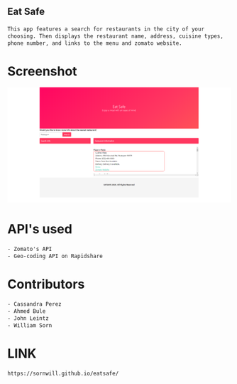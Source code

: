 ## Eat Safe

    This app features a search for restaurants in the city of your choosing. Then displays the restaurant name, address, cuisine types, phone number, and links to the menu and zomato website.

# Screenshot
![index](Assets\screenshot.png)

# API's used

    - Zomato's API 
    - Geo-coding API on Rapidshare

# Contributors
    - Cassandra Perez
    - Ahmed Bule
    - John Leintz
    - William Sorn

# LINK

    https://sornwill.github.io/eatsafe/



